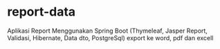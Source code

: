 # report-data
Aplikasi Report Menggunakan Spring Boot (Thymeleaf, Jasper Report, Validasi, Hibernate, Data dto, PostgreSql) export ke word, pdf dan excell
